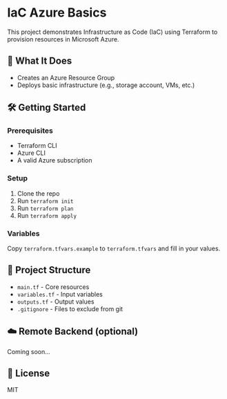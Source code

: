 # IaC Azure Basics

This project demonstrates Infrastructure as Code (IaC) using Terraform to provision resources in Microsoft Azure.

## 🚀 What It Does

- Creates an Azure Resource Group
- Deploys basic infrastructure (e.g., storage account, VMs, etc.)

## 🛠️ Getting Started

### Prerequisites

- Terraform CLI
- Azure CLI
- A valid Azure subscription

### Setup

1. Clone the repo
2. Run `terraform init`
3. Run `terraform plan`
4. Run `terraform apply`

### Variables

Copy `terraform.tfvars.example` to `terraform.tfvars` and fill in your values.

## 📂 Project Structure

- `main.tf` - Core resources
- `variables.tf` - Input variables
- `outputs.tf` - Output values
- `.gitignore` - Files to exclude from git

## ☁️ Remote Backend (optional)

Coming soon...

## 📄 License

MIT
